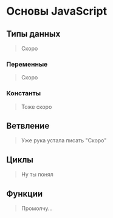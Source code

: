# Основы JavaScript

## Типы данных 
 
> Скоро 
 
### Переменные 
 
> Скоро 
 
### Константы 
 
> Тоже скоро 
 
## Ветвление 
 
> Уже рука устала писать "Скоро" 
 
## Циклы 
 
> Ну ты понял 
 
## Функции 
 
> Промолчу... 
